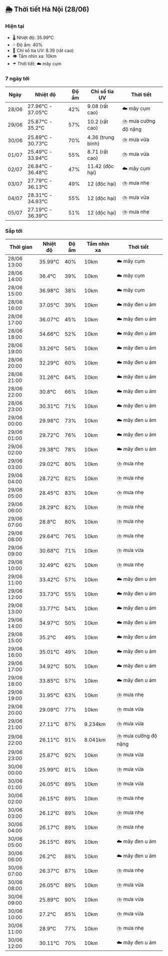 ## 🌦️ Thời tiết Hà Nội (28/06)

### Hiện tại

- 🌡️ Nhiệt độ: 35.99℃
- 💦 Độ ẩm: 40%
- 🌟 Chỉ số tia UV: 8.39 (rất cao)
- 👁️ Tầm nhìn xa: 10km
- ☂️ Thời tiết: ☁️ mây cụm

### 7 ngày tới

| Ngày | Nhiệt độ | Độ ẩm | Chỉ số tia UV | Thời tiết |
| --- | --- | --- | --- | --- |
| 28/06 | 27.96℃ - 37.05℃ | 42% | 9.08 (rất cao) | ☁️ mây cụm |
| 29/06 | 25.87℃ - 35.2℃ | 57% | 10.2 (rất cao) | ⛈️ mưa cường độ nặng |
| 30/06 | 25.89℃ - 30.73℃ | 70% | 4.36 (trung bình) | ⛈️ mưa vừa |
| 01/07 | 25.49℃ - 33.94℃ | 55% | 8.71 (rất cao) | ⛈️ mưa vừa |
| 02/07 | 26.84℃ - 36.48℃ | 47% | 11.42 (độc hại) | ☁️ mây cụm |
| 03/07 | 27.79℃ - 36.13℃ | 49% | 12 (độc hại) | ⛈️ mưa nhẹ |
| 04/07 | 28.31℃ - 34.93℃ | 55% | 12 (độc hại) | ⛈️ mưa vừa |
| 05/07 | 27.19℃ - 36.39℃ | 51% | 12 (độc hại) | ⛈️ mưa nhẹ |

### Sắp tới

| Thời gian | Nhiệt độ | Độ ẩm | Tầm nhìn xa | Thời tiết |
| --- | --- | --- | --- | --- |
| 28/06 13:00 | 35.99℃ | 40% | 10km | ☁️ mây cụm |
| 28/06 14:00 | 36.4℃ | 39% | 10km | ☁️ mây cụm |
| 28/06 15:00 | 36.98℃ | 38% | 10km | ☁️ mây cụm |
| 28/06 16:00 | 37.05℃ | 39% | 10km | ☁️ mây đen u ám |
| 28/06 17:00 | 36.07℃ | 45% | 10km | ☁️ mây đen u ám |
| 28/06 18:00 | 34.66℃ | 52% | 10km | ☁️ mây đen u ám |
| 28/06 19:00 | 33.26℃ | 56% | 10km | ☁️ mây đen u ám |
| 28/06 20:00 | 32.29℃ | 60% | 10km | ☁️ mây đen u ám |
| 28/06 21:00 | 31.26℃ | 64% | 10km | ☁️ mây đen u ám |
| 28/06 22:00 | 30.8℃ | 66% | 10km | ☁️ mây đen u ám |
| 28/06 23:00 | 30.31℃ | 71% | 10km | ☁️ mây đen u ám |
| 29/06 00:00 | 29.98℃ | 73% | 10km | ☁️ mây đen u ám |
| 29/06 01:00 | 29.72℃ | 76% | 10km | ☁️ mây đen u ám |
| 29/06 02:00 | 29.38℃ | 78% | 10km | ☁️ mây đen u ám |
| 29/06 03:00 | 29.02℃ | 80% | 10km | ⛈️ mưa nhẹ |
| 29/06 04:00 | 28.72℃ | 82% | 10km | ⛈️ mưa nhẹ |
| 29/06 05:00 | 28.45℃ | 83% | 10km | ⛈️ mưa nhẹ |
| 29/06 06:00 | 28.29℃ | 82% | 10km | ⛈️ mưa nhẹ |
| 29/06 07:00 | 28.8℃ | 80% | 10km | ⛈️ mưa nhẹ |
| 29/06 08:00 | 29.64℃ | 76% | 10km | ⛈️ mưa nhẹ |
| 29/06 09:00 | 30.68℃ | 71% | 10km | ⛈️ mưa vừa |
| 29/06 10:00 | 32.49℃ | 62% | 10km | ⛈️ mưa nhẹ |
| 29/06 11:00 | 33.42℃ | 57% | 10km | ☁️ mây đen u ám |
| 29/06 12:00 | 33.73℃ | 55% | 10km | ☁️ mây đen u ám |
| 29/06 13:00 | 33.77℃ | 54% | 10km | ☁️ mây đen u ám |
| 29/06 14:00 | 34.97℃ | 50% | 10km | ☁️ mây đen u ám |
| 29/06 15:00 | 35.2℃ | 49% | 10km | ☁️ mây đen u ám |
| 29/06 16:00 | 35.01℃ | 49% | 10km | ☁️ mây đen u ám |
| 29/06 17:00 | 34.92℃ | 50% | 10km | ☁️ mây đen u ám |
| 29/06 18:00 | 33.85℃ | 57% | 10km | ☁️ mây đen u ám |
| 29/06 19:00 | 31.95℃ | 63% | 10km | ⛈️ mưa nhẹ |
| 29/06 20:00 | 29.09℃ | 77% | 10km | ⛈️ mưa vừa |
| 29/06 21:00 | 27.11℃ | 87% | 9.234km | ⛈️ mưa vừa |
| 29/06 22:00 | 26.11℃ | 91% | 8.041km | ⛈️ mưa cường độ nặng |
| 29/06 23:00 | 25.87℃ | 92% | 10km | ⛈️ mưa vừa |
| 30/06 00:00 | 25.99℃ | 91% | 10km | ⛈️ mưa vừa |
| 30/06 01:00 | 26.05℃ | 89% | 10km | ⛈️ mưa vừa |
| 30/06 02:00 | 26.15℃ | 89% | 10km | ⛈️ mưa nhẹ |
| 30/06 03:00 | 26.12℃ | 89% | 10km | ⛈️ mưa nhẹ |
| 30/06 04:00 | 26.17℃ | 89% | 10km | ⛈️ mưa nhẹ |
| 30/06 05:00 | 26.15℃ | 89% | 10km | ☁️ mây đen u ám |
| 30/06 06:00 | 26.2℃ | 88% | 10km | ☁️ mây đen u ám |
| 30/06 07:00 | 26.37℃ | 87% | 10km | ⛈️ mưa nhẹ |
| 30/06 08:00 | 26.05℃ | 89% | 10km | ⛈️ mưa vừa |
| 30/06 09:00 | 25.89℃ | 90% | 10km | ⛈️ mưa vừa |
| 30/06 10:00 | 27.2℃ | 85% | 10km | ⛈️ mưa vừa |
| 30/06 11:00 | 28.9℃ | 77% | 10km | ⛈️ mưa nhẹ |
| 30/06 12:00 | 30.11℃ | 70% | 10km | ☁️ mây đen u ám |
